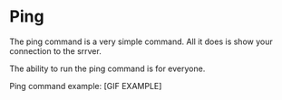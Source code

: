 # Ping
The ping command is a very simple command. All it does is show your connection to the srrver.

The ability to run the ping command is for everyone. 

Ping command example:
[GIF EXAMPLE]
